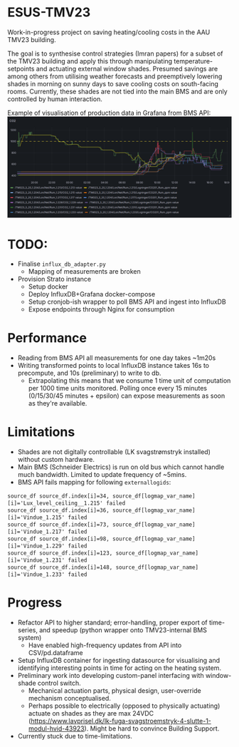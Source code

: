 # ESUS-TMV23
Work-in-progress project on saving heating/cooling costs in the AAU TMV23 building.

The goal is to synthesise control strategies (Imran papers) for a subset of the TMV23 building and apply this through manipulating temperature-setpoints and actuating external window shades.
Presumed savings are among others from utilising weather forecasts and preemptively lowering shades in morning on sunny days to save cooling costs on south-facing rooms. Currently, these shades are not tied into the main BMS and are only controlled by human interaction.

Example of visualisation of production data in Grafana from BMS API:
![co2_example](figures/co2_example.png)


# TODO:
- Finalise `influx_db_adapter.py`
    - Mapping of measurements are broken
- Provision Strato instance
    - Setup docker
    - Deploy InfluxDB+Grafana docker-compose
    - Setup cronjob-ish wrapper to poll BMS API and ingest into InfluxDB
    - Expose endpoints through Nginx for consumption

# Performance
- Reading from BMS API all measurements for one day takes ~1m20s
- Writing transformed points to local InfluxDB instance takes 16s to precompute, and 10s (preliminary) to write to db.
    - Extrapolating this means that we consume 1 time unit of computation per 1000 time units monitored. Polling once every 15 minutes (0/15/30/45 minutes + epsilon) can expose measurements as soon as they're available.

# Limitations
- Shades are not digitally controllable (LK svagstrømstryk installed) without custom hardware. 
- Main BMS (Schneider Electrics) is run on old bus which cannot handle much bandwidth. Limited to update frequency of ~5mins.
- BMS API fails mapping for following `externallogids`:
```csv 
source_df source_df.index[i]=34, source_df[logmap_var_name][i]='Lux_level_ceiling__1.215' failed
source_df source_df.index[i]=36, source_df[logmap_var_name][i]='Vindue_1.215' failed
source_df source_df.index[i]=73, source_df[logmap_var_name][i]='Vindue_1.217' failed
source_df source_df.index[i]=98, source_df[logmap_var_name][i]='Vindue_1.229' failed
source_df source_df.index[i]=123, source_df[logmap_var_name][i]='Vindue_1.231' failed
source_df source_df.index[i]=148, source_df[logmap_var_name][i]='Vindue_1.233' failed
```

# Progress
- Refactor API to higher standard; error-handling, proper export of time-series, and speedup (python wrapper onto TMV23-internal BMS system) 
    - Have enabled high-frequency updates from API into CSV/pd.dataframe
- Setup InfluxDB container for ingesting datasource for visualising and identifying interesting points in time for acting on the heating system.
- Preliminary work into developing custom-panel interfacing with window-shade control switch.
    - Mechanical actuation parts, physical design, user-override mechanism conceptualised.
    - Perhaps possible to electrically (opposed to physically actuating) actuate on shades as they are max 24VDC (https://www.lavprisel.dk/lk-fuga-svagstroemstryk-4-slutte-1-modul-hvid-43923). Might be hard to convince Building Support.
- Currently stuck due to time-limitations.

